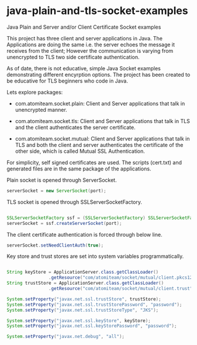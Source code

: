 # java-plain-and-tls-socket-examples
Java Plain and Server and/or Client Certificate Socket examples 

This project has three client and server applications in Java. 
The Applications are doing the same i.e. the server echoes the message it receives from the client;
However the communication is varying from unencrypted to TLS two side certificate authentication.

As of date, there is not educative, simple Java Socket examples demonstrating different encyrption options.
The project has been created to be educative for TLS beginners who code in Java.

Lets explore packages:

* com.atomiteam.socket.plain: Client and Server applications that talk in unencrypted manner.

* com.atomiteam.socket.tls: Client and Server applications that talk in TLS and the client authenticates the server certificate.

* com.atomiteam.socket.mutual: Client and Server applications that talk in TLS and both the client and server authenticates the certificate of the other side, which is called Mutual SSL Authentication.


For simplicity, self signed certificates are used. The scripts (cert.txt) and generated files are in the same package of the applications.


Plain socket is opened through ServerSocket.

```java
serverSocket = new ServerSocket(port);
```

TLS socket is opened through SSLServerSocketFactory.

```java

SSLServerSocketFactory ssf = (SSLServerSocketFactory) SSLServerSocketFactory.getDefault();
serverSocket = ssf.createServerSocket(port);

```

The client certificate authentication is forced through below line.

```java
serverSocket.setNeedClientAuth(true);

```

Key store and trust stores are set into system variables programmatically. 

```java

String keyStore = ApplicationServer.class.getClassLoader()
				.getResource("com/atomiteam/socket/mutual/client.pkcs12").getFile();
String trustStore = ApplicationServer.class.getClassLoader()
				.getResource("com/atomiteam/socket/mutual/client.trust").getFile();

System.setProperty("javax.net.ssl.trustStore", trustStore);
System.setProperty("javax.net.ssl.trustStorePassword", "password");
System.setProperty("javax.net.ssl.trustStoreType", "JKS");

System.setProperty("javax.net.ssl.keyStore", keyStore);
System.setProperty("javax.net.ssl.keyStorePassword", "password");

System.setProperty("javax.net.debug", "all");

````
